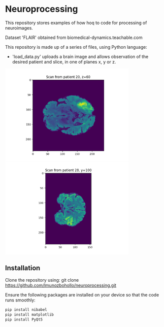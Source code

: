 # Neuroprocessing

This repository stores examples of how hoq to code for processing of neuroimages.

Dataset 'FLAIR' obtained from biomedical-dynamics.teachable.com

This repository is made up of a series of files, using Python language:

* 'load_data.py' uploads a brain image and allows observation of the desired patient and slice, in one of planes x, y or z.


<p float="left">
  <img src="https://github.com/lmunozbohollo/neuroprocessing/blob/main/patient20_slice60z.png" width="400"/>
  <img src="https://github.com/lmunozbohollo/neuroprocessing/blob/main/patient28_slice100y.png" width="400"/>
</p>


## Installation

Clone the repository using:
git clone https://github.com/lmunozbohollo/neuroprocessing.git

Ensure the following packages are installed on your device so that the code runs smoothly:
```
pip install nibabel
pip install matplotlib
pip install PyQt5
```

